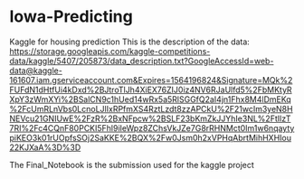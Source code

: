 # Iowa-Predicting
Kaggle for housing prediction
This is the description of the data:
https://storage.googleapis.com/kaggle-competitions-data/kaggle/5407/205873/data_description.txt?GoogleAccessId=web-data@kaggle-161607.iam.gserviceaccount.com&Expires=1564196824&Signature=MQk%2FUFdN1dHtfUi4kDxd%2BJtroTlJh4XiEX76ZIJ0iz4NV6RJaUlfd5%2FbMKtyRXpY3zWmXYi%2BSalCN9c1hUed14wRx5a5RlSGGfQ2aI4jn1Fhx8M4lDmEKq%2FcUmRLnVbs0LcnoLJlIxRPfmXS4RztLzdt8zzAPCkU%2F21wcIm3yeN8HNEVcu21GNIUwE%2FzR%2BxNFpcw%2BSLF23bKmZkJJYhIe3NL%2FtIlzT7RI%2Fc4CQnF80PCKI5Fhl9iIeWpz8ZChsVkJZe7G8rRHNMct0Im1w6nqaytypiKEO3k01rUOpfsSOj2SaKKE%2BQX%2Fw0Jsm0h2xVPHqAbrtMihHXHIou22KJXaA%3D%3D

The Final_Notebook is the submission used for the kaggle project
